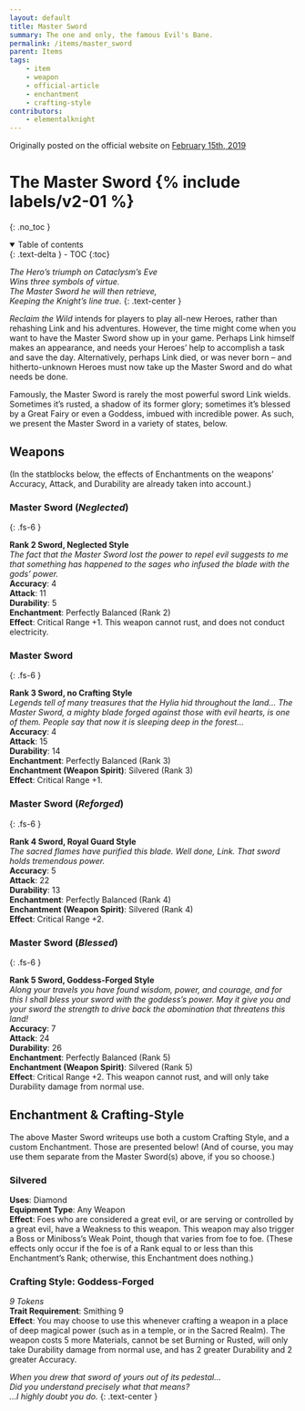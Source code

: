 ```yaml
---
layout: default
title: Master Sword
summary: The one and only, the famous Evil's Bane.
permalink: /items/master_sword
parent: Items
tags:
    - item
    - weapon
    - official-article
    - enchantment
    - crafting-style
contributors:
    - elementalknight
---
```


Originally posted on the official website on [February 15th, 2019](https://reclaimthewild.net/index.php/2019/02/15/post-idea-master-sword/)

# The Master Sword {% include labels/v2-01 %}
{: .no_toc }

<details open markdown="block">
  <summary>
    Table of contents
  </summary>
  {: .text-delta }
- TOC
{:toc}
</details>

*The Hero’s triumph on Cataclysm’s Eve*  
*Wins three symbols of virtue.*  
*The Master Sword he will then retrieve,*  
*Keeping the Knight’s line true.*
{: .text-center }

*Reclaim the Wild* intends for players to play all-new Heroes, rather than rehashing Link and his adventures. However, the time might come when you want to have the Master Sword show up in your game. Perhaps Link himself makes an appearance, and needs your Heroes’ help to accomplish a task and save the day. Alternatively, perhaps Link died, or was never born – and hitherto-unknown Heroes must now take up the Master Sword and do what needs be done.

Famously, the Master Sword is rarely the most powerful sword Link wields. Sometimes it’s rusted, a shadow of its former glory; sometimes it’s blessed by a Great Fairy or even a Goddess, imbued with incredible power. As such, we present the Master Sword in a variety of states, below.

## Weapons

(In the statblocks below, the effects of Enchantments on the weapons’ Accuracy, Attack, and Durability are already taken into account.)

### Master Sword (*Neglected*)
{: .fs-6 }

**Rank 2 Sword, Neglected Style**  
*The fact that the Master Sword lost the power to repel evil suggests to me that something has happened to the sages who infused the blade with the gods’ power.*  
**Accuracy**: 4  
**Attack**: 11  
**Durability**: 5  
**Enchantment**: Perfectly Balanced (Rank 2)  
**Effect**: Critical Range +1. This weapon cannot rust, and does not conduct electricity. 

### Master Sword
{: .fs-6 }

**Rank 3 Sword, no Crafting Style**  
*Legends tell of many treasures that the Hylia hid throughout the land… The Master Sword, a mighty blade forged against those with evil hearts, is one of them. People say that now it is sleeping deep in the forest…*  
**Accuracy**: 4  
**Attack**: 15  
**Durability**: 14  
**Enchantment**: Perfectly Balanced (Rank 3)  
**Enchantment (Weapon Spirit)**: Silvered (Rank 3)  
**Effect**: Critical Range +1.

### Master Sword (*Reforged*)
{: .fs-6 }

**Rank 4 Sword, Royal Guard Style**  
*The sacred flames have purified this blade. Well done, Link. That sword holds tremendous power.*  
**Accuracy**: 5  
**Attack**: 22  
**Durability**: 13  
**Enchantment**: Perfectly Balanced (Rank 4)  
**Enchantment (Weapon Spirit)**: Silvered (Rank 4)  
**Effect**: Critical Range +2.

### Master Sword (*Blessed*)
{: .fs-6 }

**Rank 5 Sword, Goddess-Forged Style**  
*Along your travels you have found wisdom, power, and courage, and for this I shall bless your sword with the goddess’s power. May it give you and your sword the strength to drive back the abomination that threatens this land!*  
**Accuracy**: 7  
**Attack**: 24  
**Durability**: 26  
**Enchantment**: Perfectly Balanced (Rank 5)  
**Enchantment (Weapon Spirit)**: Silvered (Rank 5)  
**Effect**: Critical Range +2. This weapon cannot rust, and will only take Durability damage from normal use.

## Enchantment & Crafting-Style

The above Master Sword writeups use both a custom Crafting Style, and a custom Enchantment. Those are presented below! (And of course, you may use them separate from the Master Sword(s) above, if you so choose.)

### Silvered
**Uses**: Diamond  
**Equipment Type**: Any Weapon  
**Effect**: Foes who are considered a great evil, or are serving or controlled by a great evil, have a Weakness to this weapon. This weapon may also trigger a Boss or Miniboss’s Weak Point, though that varies from foe to foe. (These effects only occur if the foe is of a Rank equal to or less than this Enchantment’s Rank; otherwise, this Enchantment does nothing.)

### Crafting Style: Goddess-Forged
*9 Tokens*  
**Trait Requirement**: Smithing 9  
**Effect**: You may choose to use this whenever crafting a weapon in a place of deep magical power (such as in a temple, or in the Sacred Realm). The weapon costs 5 more Materials, cannot be set Burning or Rusted, will only take Durability damage from normal use, and has 2 greater Durability and 2 greater Accuracy.

*When you drew that sword of yours out of its pedestal…*  
*Did you understand precisely what that means?*  
*…I highly doubt you do.*
{: .text-center }